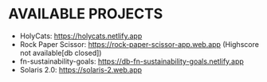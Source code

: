 # AVAILABLE PROJECTS

* HolyCats: https://holycats.netlify.app
* Rock Paper Scissor: https://rock-paper-scissor-app.web.app (Highscore not available[db closed])
* fn-sustainability-goals: https://db-fn-sustainability-goals.netlify.app
* Solaris 2.0: https://solaris-2.web.app
